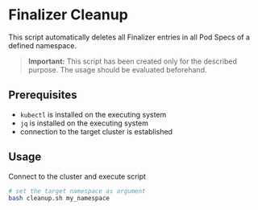 # **Finalizer Cleanup**

This script automatically deletes all Finalizer entries in all Pod Specs of a defined namespace.
> **Important:** This script has been created only for the described purpose. The usage should be evaluated beforehand. 

## **Prerequisites**
* `kubectl` is installed on the executing system
* `jq` is installed on the executing system
* connection to the target cluster is established

## **Usage**
Connect to the cluster and execute script

```bash
# set the target namespace as argument
bash cleanup.sh my_namespace
```
